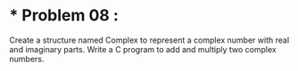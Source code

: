 # * Problem 08 :

Create a structure named Complex to represent a complex number with real and imaginary parts. Write a C program to add and multiply two complex numbers.